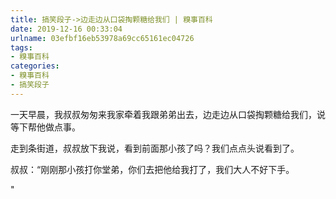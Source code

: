 ```yaml
---
title: 搞笑段子->边走边从口袋掏颗糖给我们 | 糗事百科
date: 2019-12-16 00:33:04
urlname: 03efbf16eb53978a69cc65161ec04726
tags: 
- 糗事百科
categories:
- 糗事百科
- 搞笑段子
---
```

一天早晨，我叔叔匆匆来我家牵着我跟弟弟出去，边走边从口袋掏颗糖给我们，说等下帮他做点事。

走到条街道，叔叔放下我说，看到前面那小孩了吗？我们点点头说看到了。

叔叔：“刚刚那小孩打你堂弟，你们去把他给我打了，我们大人不好下手。

"


